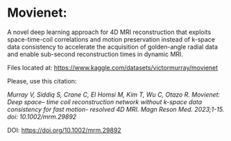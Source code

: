 # Movienet: 
A novel deep learning approach for 4D MRI reconstruction that exploits space-time-coil correlations and motion preservation instead of k-space data consistency to accelerate the acquisition of golden-angle radial data and enable sub-second reconstruction times in dynamic MRI.

Files located at: https://www.kaggle.com/datasets/victormurray/movienet

Please, use this citation:

_Murray V, Siddiq S, Crane C, El Homsi M, Kim T, Wu C, Otazo R. Movienet: Deep space– time coil reconstruction network without k-space data consistency for fast motion- resolved 4D MRI. Magn Reson Med. 2023;1-15. doi: 10.1002/mrm.29892_

DOI: https://doi.org/10.1002/mrm.29892
